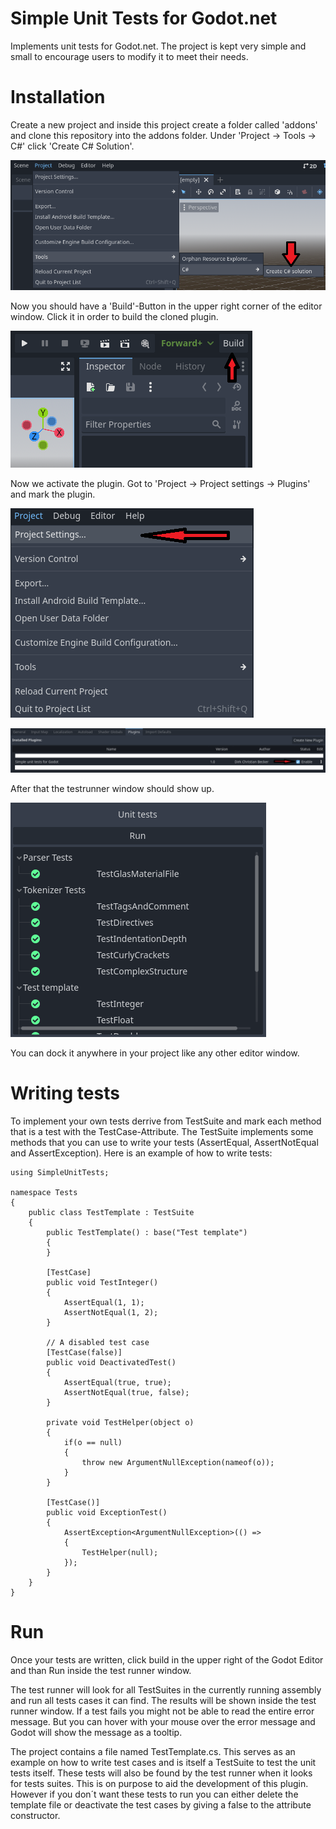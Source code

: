 # Simple Unit Tests for Godot.net
Implements unit tests for Godot.net. The project is kept very simple and small to encourage users to modify it to meet their needs.

# Installation
Create a new project and inside this project create a folder called 'addons' and clone this repository into the addons folder. 
Under 'Project -> Tools -> C#' click 'Create C# Solution'.

![Project settings](images/CreateSolution.png)

Now you should have a 'Build'-Button in the upper right corner of the editor window. Click it in order to build the cloned plugin. 

![Project settings](images/Build.png)

Now we activate the plugin. Got to 'Project -> Project settings -> Plugins' and mark the plugin. 

![Project settings](images/ProjectSettings.png)

![Project settings](images/Plugins.png)

After that the testrunner window should show up.

![Project settings](images/TestRunner.png)

You can dock it anywhere in your project like any other editor window. 

# Writing tests
To implement your own tests derrive from TestSuite and mark each method that is a test with the TestCase-Attribute. 
The TestSuite implements some methods that you can use to write your tests (AssertEqual, AssertNotEqual and AssertException). 
Here is an example of how to write tests: 

```
using SimpleUnitTests;

namespace Tests
{
    public class TestTemplate : TestSuite
    {
        public TestTemplate() : base("Test template")
        {
        }

        [TestCase]
        public void TestInteger()
        {
            AssertEqual(1, 1);
            AssertNotEqual(1, 2);
        }

        // A disabled test case
        [TestCase(false)]
        public void DeactivatedTest()
        {
            AssertEqual(true, true);
            AssertNotEqual(true, false);
        }

        private void TestHelper(object o)
        {
            if(o == null)
            {
                throw new ArgumentNullException(nameof(o));
            }
        }

        [TestCase()]
        public void ExceptionTest()
        {
            AssertException<ArgumentNullException>(() =>
            {
                TestHelper(null);
            });
        }
    }
}
```

# Run
Once your tests are written, click build in the upper right of the Godot Editor and than Run inside the test runner window. 

The test runner will look for all TestSuites in the currently running assembly and run all tests cases it can find. The results will be shown
inside the test runner window. If a test fails you might not be able to read the entire error message. But you can hover with your mouse over
the error message and Godot will show the message as a tooltip. 

The project contains a file named TestTemplate.cs. This serves as an example on how to write test cases and is itself
a TestSuite to test the unit tests itself. These tests will also be found by the test runner when it looks for tests suites. This is on purpose
to aid the development of this plugin. However if you don´t want these tests to run you can either delete the template file or deactivate 
the test cases by giving a false to the attribute constructor. 

